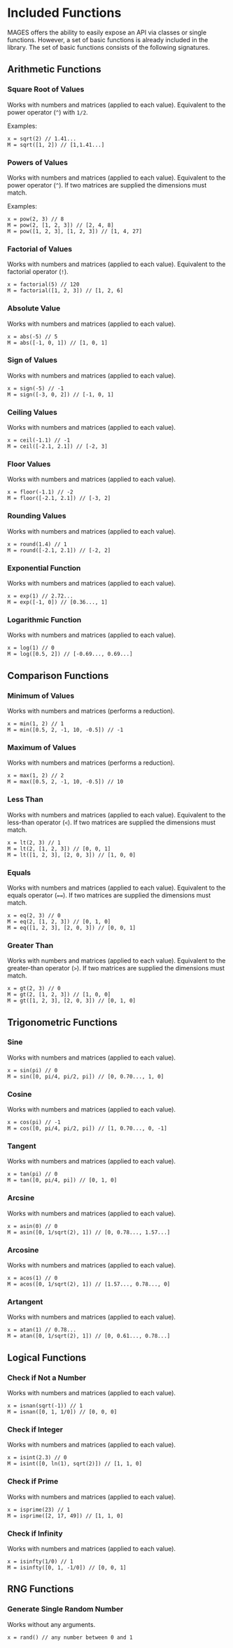 # Included Functions

MAGES offers the ability to easily expose an API via classes or single functions. However, a set of basic functions is already included in the library. The set of basic functions consists of the following signatures.

## Arithmetic Functions

### Square Root of Values

Works with numbers and matrices (applied to each value). Equivalent to the power operator (`^`) with `1/2`.

Examples:

```
x = sqrt(2) // 1.41...
M = sqrt([1, 2]) // [1,1.41...]
```

### Powers of Values

Works with numbers and matrices (applied to each value). Equivalent to the power operator (`^`). If two matrices are supplied the dimensions must match.

Examples:

```
x = pow(2, 3) // 8
M = pow(2, [1, 2, 3]) // [2, 4, 8]
M = pow([1, 2, 3], [1, 2, 3]) // [1, 4, 27]
```

### Factorial of Values

Works with numbers and matrices (applied to each value). Equivalent to the factorial operator (`!`).

```
x = factorial(5) // 120
M = factorial([1, 2, 3]) // [1, 2, 6]
```

### Absolute Value

Works with numbers and matrices (applied to each value).

```
x = abs(-5) // 5
M = abs([-1, 0, 1]) // [1, 0, 1]
```

### Sign of Values

Works with numbers and matrices (applied to each value).

```
x = sign(-5) // -1
M = sign([-3, 0, 2]) // [-1, 0, 1]
```

### Ceiling Values

Works with numbers and matrices (applied to each value).

```
x = ceil(-1.1) // -1
M = ceil([-2.1, 2.1]) // [-2, 3]
```

### Floor Values

Works with numbers and matrices (applied to each value).

```
x = floor(-1.1) // -2
M = floor([-2.1, 2.1]) // [-3, 2]
```

### Rounding Values

Works with numbers and matrices (applied to each value).

```
x = round(1.4) // 1
M = round([-2.1, 2.1]) // [-2, 2]
```

### Exponential Function

Works with numbers and matrices (applied to each value).

```
x = exp(1) // 2.72...
M = exp([-1, 0]) // [0.36..., 1]
```

### Logarithmic Function

Works with numbers and matrices (applied to each value).

```
x = log(1) // 0
M = log([0.5, 2]) // [-0.69..., 0.69...]
```

## Comparison Functions

### Minimum of Values

Works with numbers and matrices (performs a reduction).

```
x = min(1, 2) // 1
M = min([0.5, 2, -1, 10, -0.5]) // -1
```

### Maximum of Values

Works with numbers and matrices (performs a reduction).

```
x = max(1, 2) // 2
M = max([0.5, 2, -1, 10, -0.5]) // 10
```

### Less Than

Works with numbers and matrices (applied to each value). Equivalent to the less-than operator (`<`). If two matrices are supplied the dimensions must match.

```
x = lt(2, 3) // 1
M = lt(2, [1, 2, 3]) // [0, 0, 1]
M = lt([1, 2, 3], [2, 0, 3]) // [1, 0, 0]
```

### Equals

Works with numbers and matrices (applied to each value). Equivalent to the equals operator (`==`). If two matrices are supplied the dimensions must match.

```
x = eq(2, 3) // 0
M = eq(2, [1, 2, 3]) // [0, 1, 0]
M = eq([1, 2, 3], [2, 0, 3]) // [0, 0, 1]
```

### Greater Than

Works with numbers and matrices (applied to each value). Equivalent to the greater-than operator (`>`). If two matrices are supplied the dimensions must match.

```
x = gt(2, 3) // 0
M = gt(2, [1, 2, 3]) // [1, 0, 0]
M = gt([1, 2, 3], [2, 0, 3]) // [0, 1, 0]
```

## Trigonometric Functions

### Sine

Works with numbers and matrices (applied to each value).

```
x = sin(pi) // 0
M = sin([0, pi/4, pi/2, pi]) // [0, 0.70..., 1, 0]
```

### Cosine

Works with numbers and matrices (applied to each value).

```
x = cos(pi) // -1
M = cos([0, pi/4, pi/2, pi]) // [1, 0.70..., 0, -1]
```

### Tangent

Works with numbers and matrices (applied to each value).

```
x = tan(pi) // 0
M = tan([0, pi/4, pi]) // [0, 1, 0]
```

### Arcsine

Works with numbers and matrices (applied to each value).

```
x = asin(0) // 0
M = asin([0, 1/sqrt(2), 1]) // [0, 0.78..., 1.57...]
```

### Arcosine

Works with numbers and matrices (applied to each value).

```
x = acos(1) // 0
M = acos([0, 1/sqrt(2), 1]) // [1.57..., 0.78..., 0]
```

### Artangent

Works with numbers and matrices (applied to each value).

```
x = atan(1) // 0.78...
M = atan([0, 1/sqrt(2), 1]) // [0, 0.61..., 0.78...]
```

## Logical Functions

### Check if Not a Number

Works with numbers and matrices (applied to each value).

```
x = isnan(sqrt(-1)) // 1
M = isnan([0, 1, 1/0]) // [0, 0, 0]
```

### Check if Integer

Works with numbers and matrices (applied to each value).

```
x = isint(2.3) // 0
M = isint([0, ln(1), sqrt(2)]) // [1, 1, 0]
```

### Check if Prime

Works with numbers and matrices (applied to each value).

```
x = isprime(23) // 1
M = isprime([2, 17, 49]) // [1, 1, 0]
```

### Check if Infinity

Works with numbers and matrices (applied to each value).

```
x = isinfty(1/0) // 1
M = isinfty([0, 1, -1/0]) // [0, 0, 1]
```

## RNG Functions

### Generate Single Random Number

Works without any arguments.

```
x = rand() // any number between 0 and 1
```